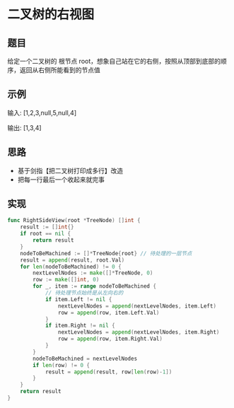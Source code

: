 # 二叉树的右视图

## 题目

给定一个二叉树的 根节点 root，想象自己站在它的右侧，按照从顶部到底部的顺序，返回从右侧所能看到的节点值

## 示例

输入: [1,2,3,null,5,null,4]

输出: [1,3,4]

## 思路

* 基于剑指【把二叉树打印成多行】改造
* 把每一行最后一个收起来就完事

## 实现

```go
func RightSideView(root *TreeNode) []int {
	result := []int{}
	if root == nil {
		return result
	}
	nodeToBeMachined := []*TreeNode{root} // 待处理的一层节点
	result = append(result, root.Val)
	for len(nodeToBeMachined) != 0 {
		nextLevelNodes := make([]*TreeNode, 0)
		row := make([]int, 0)
		for _, item := range nodeToBeMachined {
			// 待处理节点始终是从左向右的
			if item.Left != nil {
				nextLevelNodes = append(nextLevelNodes, item.Left)
				row = append(row, item.Left.Val)
			}
			if item.Right != nil {
				nextLevelNodes = append(nextLevelNodes, item.Right)
				row = append(row, item.Right.Val)
			}
		}
		nodeToBeMachined = nextLevelNodes
		if len(row) != 0 {
			result = append(result, row[len(row)-1])
		}
	}
	return result
}
```